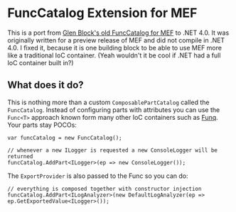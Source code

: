 FuncCatalog Extension for MEF
======================================================================

This is a port from [Glen Block's old FuncCatalog for MEF](https://skydrive.live.com/self.aspx/blog/FuncCatalogExtensions.zip?cid=f8b2fd72406fb218&sc=documents) to .NET 4.0. It was originally written for a preview release of MEF and did not compile in .NET 4.0. I fixed it, because it is one building block to be able to use MEF more like a traditional IoC container. (Yeah wouldn't it be cool if .NET had a full IoC container built in?)

## What does it do?

This is nothing more than a custom `ComposablePartCatalog` called the `FuncCatalog`. Instead of configuring parts with attributes you can use the `Func<T>` approach known form many other IoC containers such as [Funq](http://funq.codeplex.com/). Your parts stay POCOs:

    var funcCatalog = new FuncCatalog();

    // whenever a new ILogger is requested a new ConsoleLogger will be returned
    funcCatalog.AddPart<ILogger>(ep => new ConsoleLogger());

The `ExportProvider` is also passed to the Func so you can do:

    // everything is composed together with constructor injection
    funcCatalog.AddPart<ILogAnalyzer>(new DefaultLogAnalyzer(ep => ep.GetExportedValue<ILogger>());